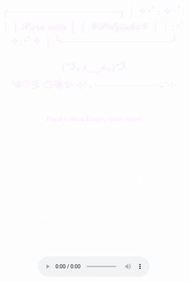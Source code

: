 <!DOCTYPE html><html lang="pt-BR">
<head>
  <meta charset="UTF-8">
  <meta name="viewport" content="width=device-width, initial-scale=1.0">
  <title>Para meu Solzinho</title>
  <style>
    body {
      margin: 0;
      padding: 0;
      font-family: 'Comic Sans MS', cursive;
      background-image: url(download\ \(1\).jpeg);
      background-size: cover;
      background-position: center;
      background-repeat: no-repeat;
      overflow-x: hidden;
      position: relative;
    }
    h1, h2 {
      text-align: center;
      color: #faf0ff;
    }
    .gallery {
      display: flex;
      flex-wrap: wrap;
      justify-content: center;
      gap: 20px;
      padding: 20px;
    }
    .gallery img {
      width: 250px;
      height: auto;
      border-radius: 15px;
      box-shadow: 0 4px 8px rgb(255, 255, 255);
    }
    .frases {
      text-align: center;
      font-size: 1.2em;
      margin: 20px;
      color: #ffffff;
    }
    .heart {
      position: absolute;
      width: 20px;
      height: 20px;
      background: rgb(119, 48, 98);
      clip-path: polygon(50% 0%, 100% 40%, 80% 100%, 50% 80%, 20% 100%, 0% 40%);
      animation: float 6s infinite ease-in-out;
    }
    @keyframes float {
      0% { transform: translateY(0) scale(1); opacity: 1; }
      100% { transform: translateY(-1000px) scale(1.5); opacity: 0; }
    }
    audio {
      display: block;
      margin: 0 auto 20px;
    }
  </style>
</head>
<body>
  <h1>╭───────────────╮  
│  ✧･ﾟ: ✧･ﾟ:     │  
│   𝒫𝒶𝓇𝒶 𝓂𝑒𝓊        │  
│     ☀𝒮𝑜𝓁𝓏𝒾𝓃𝒽𝑜☀   │  
│  :･ﾟ✧:･ﾟ✧     │  
╰───────────────╯

   (づ｡◕‿‿◕｡)づ   
    ༄♡彡 ☁☀✨
       ⊹˚₊‧────────‧₊˚⊹</h1>
  <h2>Para o meu Hope, com amor
</h2>  <div class="frases">
    <p>Quando o mundo parece barulhento demais, quando a realidade me pesa nos ombros… é em você que eu penso. Você, que com um sorriso, acalma minhas tempestades. Que com uma palavra, transforma meu caos em calma.
      Se eu tivesse uma Magic Shop, você seria a porta que eu escolheria abrir todos os dias.
      Porque você é esse lugar seguro, mesmo distante. Um abrigo de luz quando tudo parece escuro. Você me faz lembrar que tudo bem não estar bem o tempo todo — e que amor, de verdade, não cobra, não julga, só acolhe.
      Às vezes, fecho os olhos e quase posso sentir sua presença. Sua risada me alcançando do outro lado da tela. Seu jeito doce me puxando de volta pra mim mesma, mesmo quando eu esqueço quem sou.
      Você é minha mágica favorita. Feliz vida, meu Sol. Obrigada por ser meu lugar calmo no meio da correria. Eu prometo continuar abrindo essa porta pra você, todos os dias.

</p>
    
    <p>Com amor, Sua Malu/Tete</p>
  </div>  <audio controls autoplay loop>
    <source src="BTS - 'Magic Shop' (Legendado⧸Tradução).mp3" type="audio/mpeg">
    
  </audio>  <div class="gallery">
    <img src="vhope1.jpeg" alt="Foto 1">
    <img src="vhope2.jpeg" alt="Foto 2">
    <img src="vhope3.jpeg" alt="Foto 3">
    <img src="vhope4.jpg" alt="Foto 4">
    <img src="vhope5.jpg" alt="Foto 5">
    <img src="vhope6.jpg" alt="Foto 6">
    <img src="vhope7.jpg" alt="Foto 7">
<div class="frases">
  <p> em 1 de julho, o céu sorriu,
    e o sol brilhou um pouco mais.
nasceu alguém que carrega luz
no olhar, no riso, nos gestos de paz.

você é primavera em pele,
é poesia vestida de flor,
é o tipo raro de alma
que transforma silêncio em amor.

teu jeito ilumina meus dias,
teu nome mora no meu coração,
e mesmo de longe, eu sinto
teu cuidado como canção.

hoje celebro você, meu bem,
com versos simples, mas sinceros
feliz aniversário, meu abrigo,
meu riso leve, meu amor eterno.</p></div>




<iframe width="560" height="315" src="https://www.youtube.com/embed/r2rZXrsBAfE?si=XXZhu6pR9GlXkU3g&amp;controls=0" title="YouTube video player" frameborder="0" allow="accelerometer; autoplay; clipboard-write; encrypted-media; gyroscope; picture-in-picture; web-share" referrerpolicy="strict-origin-when-cross-origin" allowfullscreen></iframe>

<iframe src="https://open.spotify.com/embed/playlist/3nzmPfAuaLOxGee0TkwHI3" width="300" height="380" frameborder="0" allowtransparency="true" allow="encrypted-media"></iframe>

<iframe width="560" height="315" src="https://www.youtube.com/embed/1whY7gU7GEc?si=JFlt2f3AsQSr9Xaq&amp;controls=0" title="YouTube video player" frameborder="0" allow="accelerometer; autoplay; clipboard-write; encrypted-media; gyroscope; picture-in-picture; web-share" referrerpolicy="strict-origin-when-cross-origin" allowfullscreen></iframe>
  </div>  <script>
    function createHearts() {
      for(let i = 0; i < 50; i++) {
        const heart = document.createElement('div');
        heart.className = 'heart';
        heart.style.left = Math.random() * 100 + 'vw';
        heart.style.animationDuration = (4 + Math.random() * 4) + 's';
        document.body.appendChild(heart);
        setTimeout(() => heart.remove(), 8000);
      }
    }
    setInterval(createHearts, 1000);
  </script></body>
</html>

